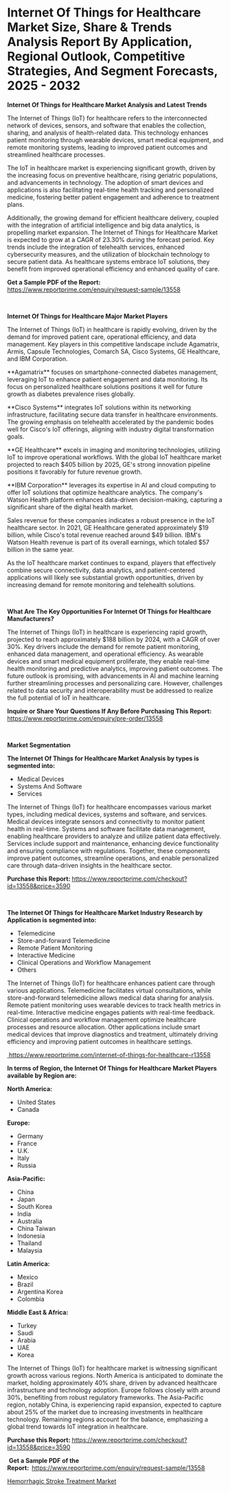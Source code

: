 <p><h1>Internet Of Things for Healthcare Market Size, Share & Trends Analysis Report By Application, Regional Outlook, Competitive Strategies, And Segment Forecasts, 2025 - 2032</h1></p><p><strong>Internet Of Things for Healthcare Market Analysis and Latest Trends</strong></p>
<p><p>The Internet of Things (IoT) for healthcare refers to the interconnected network of devices, sensors, and software that enables the collection, sharing, and analysis of health-related data. This technology enhances patient monitoring through wearable devices, smart medical equipment, and remote monitoring systems, leading to improved patient outcomes and streamlined healthcare processes. </p><p>The IoT in healthcare market is experiencing significant growth, driven by the increasing focus on preventive healthcare, rising geriatric populations, and advancements in technology. The adoption of smart devices and applications is also facilitating real-time health tracking and personalized medicine, fostering better patient engagement and adherence to treatment plans.</p><p>Additionally, the growing demand for efficient healthcare delivery, coupled with the integration of artificial intelligence and big data analytics, is propelling market expansion. The Internet of Things for Healthcare Market is expected to grow at a CAGR of 23.30% during the forecast period. Key trends include the integration of telehealth services, enhanced cybersecurity measures, and the utilization of blockchain technology to secure patient data. As healthcare systems embrace IoT solutions, they benefit from improved operational efficiency and enhanced quality of care.</p></p>
<p><strong>Get a Sample PDF of the Report:&nbsp;</strong> <a href="https://www.reportprime.com/enquiry/request-sample/13558?utm_campaign=3444&utm_medium=2&utm_source=Github&utm_content=ia&utm_term=20032025&utm_id=internet-of-things-for-healthcare">https://www.reportprime.com/enquiry/request-sample/13558</a></p>
<p>&nbsp;</p>
<p><strong>Internet Of Things for Healthcare Major Market Players</strong></p>
<p><p>The Internet of Things (IoT) in healthcare is rapidly evolving, driven by the demand for improved patient care, operational efficiency, and data management. Key players in this competitive landscape include Agamatrix, Armis, Capsule Technologies, Comarch SA, Cisco Systems, GE Healthcare, and IBM Corporation.</p><p>**Agamatrix** focuses on smartphone-connected diabetes management, leveraging IoT to enhance patient engagement and data monitoring. Its focus on personalized healthcare solutions positions it well for future growth as diabetes prevalence rises globally.</p><p>**Cisco Systems** integrates IoT solutions within its networking infrastructure, facilitating secure data transfer in healthcare environments. The growing emphasis on telehealth accelerated by the pandemic bodes well for Cisco's IoT offerings, aligning with industry digital transformation goals.</p><p>**GE Healthcare** excels in imaging and monitoring technologies, utilizing IoT to improve operational workflows. With the global IoT healthcare market projected to reach $405 billion by 2025, GE's strong innovation pipeline positions it favorably for future revenue growth.</p><p>**IBM Corporation** leverages its expertise in AI and cloud computing to offer IoT solutions that optimize healthcare analytics. The company's Watson Health platform enhances data-driven decision-making, capturing a significant share of the digital health market.</p><p>Sales revenue for these companies indicates a robust presence in the IoT healthcare sector. In 2021, GE Healthcare generated approximately $19 billion, while Cisco's total revenue reached around $49 billion. IBM's Watson Health revenue is part of its overall earnings, which totaled $57 billion in the same year.</p><p>As the IoT healthcare market continues to expand, players that effectively combine secure connectivity, data analytics, and patient-centered applications will likely see substantial growth opportunities, driven by increasing demand for remote monitoring and telehealth solutions.</p></p>
<p>&nbsp;</p>
<p><strong>What Are The Key Opportunities For Internet Of Things for Healthcare Manufacturers?</strong></p>
<p><p>The Internet of Things (IoT) in healthcare is experiencing rapid growth, projected to reach approximately $188 billion by 2024, with a CAGR of over 30%. Key drivers include the demand for remote patient monitoring, enhanced data management, and operational efficiency. As wearable devices and smart medical equipment proliferate, they enable real-time health monitoring and predictive analytics, improving patient outcomes. The future outlook is promising, with advancements in AI and machine learning further streamlining processes and personalizing care. However, challenges related to data security and interoperability must be addressed to realize the full potential of IoT in healthcare.</p></p>
<p><strong>Inquire or Share Your Questions If Any Before Purchasing This Report:</strong> <a href="https://www.reportprime.com/enquiry/pre-order/13558?utm_campaign=3444&utm_medium=2&utm_source=Github&utm_content=ia&utm_term=20032025&utm_id=internet-of-things-for-healthcare">https://www.reportprime.com/enquiry/pre-order/13558</a></p>
<p>&nbsp;</p>
<p><strong>Market Segmentation</strong></p>
<p><strong>The Internet Of Things for Healthcare Market Analysis by types is segmented into:</strong></p>
<p><ul><li>Medical Devices</li><li>Systems And Software</li><li>Services</li></ul></p>
<p><p>The Internet of Things (IoT) for healthcare encompasses various market types, including medical devices, systems and software, and services. Medical devices integrate sensors and connectivity to monitor patient health in real-time. Systems and software facilitate data management, enabling healthcare providers to analyze and utilize patient data effectively. Services include support and maintenance, enhancing device functionality and ensuring compliance with regulations. Together, these components improve patient outcomes, streamline operations, and enable personalized care through data-driven insights in the healthcare sector.</p></p>
<p><strong>Purchase this Report:&nbsp;</strong><a href="https://www.reportprime.com/checkout?id=13558&price=3590&utm_campaign=3444&utm_medium=2&utm_source=Github&utm_content=ia&utm_term=20032025&utm_id=internet-of-things-for-healthcare">https://www.reportprime.com/checkout?id=13558&price=3590</a></p>
<p>&nbsp;</p>
<p><strong>The Internet Of Things for Healthcare Market Industry Research by Application is segmented into:</strong></p>
<p><ul><li>Telemedicine</li><li>Store-and-forward Telemedicine</li><li>Remote Patient Monitoring</li><li>Interactive Medicine</li><li>Clinical Operations and Workflow Management</li><li>Others</li></ul></p>
<p><p>The Internet of Things (IoT) for healthcare enhances patient care through various applications. Telemedicine facilitates virtual consultations, while store-and-forward telemedicine allows medical data sharing for analysis. Remote patient monitoring uses wearable devices to track health metrics in real-time. Interactive medicine engages patients with real-time feedback. Clinical operations and workflow management optimize healthcare processes and resource allocation. Other applications include smart medical devices that improve diagnostics and treatment, ultimately driving efficiency and improving patient outcomes in healthcare settings.</p></p>
<p><a href="https://www.reportprime.com/internet-of-things-for-healthcare-r13558?utm_campaign=3444&utm_medium=2&utm_source=Github&utm_content=ia&utm_term=20032025&utm_id=internet-of-things-for-healthcare">&nbsp;https://www.reportprime.com/internet-of-things-for-healthcare-r13558</a></p>
<p><strong>In terms of Region, the Internet Of Things for Healthcare Market Players available by Region are:</strong></p>
<p>
    <p> <strong> North America: </strong>
        <ul>
            <li>United States</li>
            <li>Canada</li>
        </ul>
        </p> 
    <p> <strong> Europe: </strong>
        <ul>
            <li>Germany</li>
            <li>France</li>
            <li>U.K.</li>
            <li>Italy</li>
            <li>Russia</li>
        </ul>
        </p> 
    <p> <strong> Asia-Pacific: </strong>
        <ul>
            <li>China</li>
            <li>Japan</li>
            <li>South Korea</li>
            <li>India</li>
            <li>Australia</li>
            <li>China Taiwan</li>
            <li>Indonesia</li>
            <li>Thailand</li>
            <li>Malaysia</li>
        </ul>
        </p> 
    <p> <strong> Latin America: </strong>
        <ul>
            <li>Mexico</li>
            <li>Brazil</li>
            <li>Argentina Korea</li>
            <li>Colombia</li>
        </ul>
        </p> 
    <p> <strong> Middle East & Africa: </strong>
        <ul>
            <li>Turkey</li>
            <li>Saudi</li>
            <li>Arabia</li>
            <li>UAE</li>
            <li>Korea</li>
        </ul>
    </p>
    </p>
<p><p>The Internet of Things (IoT) for healthcare market is witnessing significant growth across various regions. North America is anticipated to dominate the market, holding approximately 40% share, driven by advanced healthcare infrastructure and technology adoption. Europe follows closely with around 30%, benefiting from robust regulatory frameworks. The Asia-Pacific region, notably China, is experiencing rapid expansion, expected to capture about 25% of the market due to increasing investments in healthcare technology. Remaining regions account for the balance, emphasizing a global trend towards IoT integration in healthcare.</p></p>
<p><strong>Purchase this Report: </strong><a href="https://www.reportprime.com/checkout?id=13558&price=3590&utm_campaign=3444&utm_medium=2&utm_source=Github&utm_content=ia&utm_term=20032025&utm_id=internet-of-things-for-healthcare">https://www.reportprime.com/checkout?id=13558&price=3590</a></p>
<p>&nbsp;<strong>Get a Sample PDF of the Report:&nbsp;&nbsp;</strong><a href="https://www.reportprime.com/enquiry/request-sample/13558?utm_campaign=3444&utm_medium=2&utm_source=Github&utm_content=ia&utm_term=20032025&utm_id=internet-of-things-for-healthcare">https://www.reportprime.com/enquiry/request-sample/13558</a></p>
<p><strong></strong></p>
<p><p><a href="https://github.com/popoialraih3/Market-Research-Report-List-1/blob/main/hemorrhagic-stroke-treatment-market.md?utm_campaign=3444&utm_medium=2&utm_source=Github&utm_content=ia&utm_term=20032025&utm_id=internet-of-things-for-healthcare">Hemorrhagic Stroke Treatment Market</a></p></p>